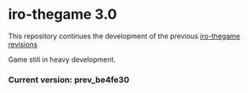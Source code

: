 # iro-thegame 3.0
This repository continues the development of the previous [iro-thegame revisions](https://github.com/RepleDEV/iro-thegame-DEPRECATED)

Game still in heavy development.

### Current version: prev_be4fe30
